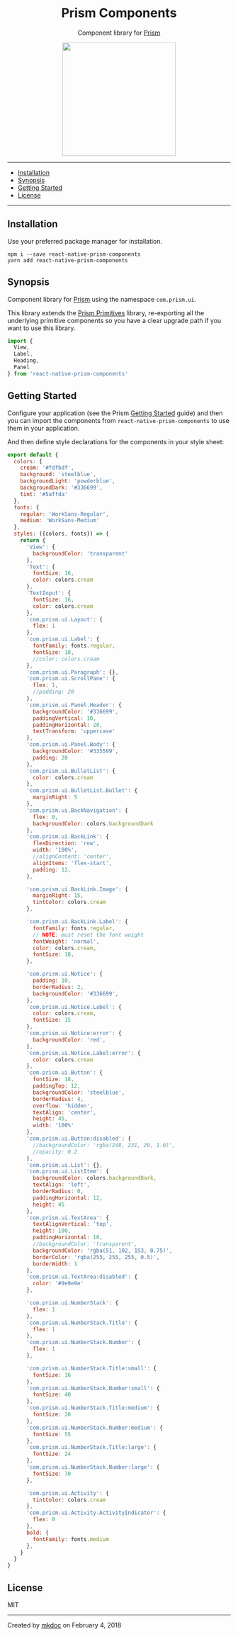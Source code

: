 <h1 align="center">Prism Components</h1>
<p align="center">Component library for <a href="https://github.com/fika-community/prism"title="Prism">Prism</a></p>
<p align="center">
  <img width="256" height="256" src="https://raw.githubusercontent.com/fika-community/prism/master/prism.png" />
</p>

---

- [Installation](#installation)
- [Synopsis](#synopsis)
- [Getting Started](#getting-started)
- [License](#license)

---

## Installation

Use your preferred package manager for installation.

```
npm i --save react-native-prism-components
yarn add react-native-prism-components
```

## Synopsis

Component library for [Prism](https://github.com/fika-community/prism) using the namespace `com.prism.ui`.

This library extends the [Prism Primitives](https://github.com/fika-community/prism#properties) library, re-exporting all the underlying primitive components so you have a clear upgrade path if you want to use this library.

```javascript
import {
  View,
  Label,
  Heading,
  Panel
} from 'react-native-prism-components'
```

## Getting Started

Configure your application (see the Prism [Getting Started](https://github.com/fika-community/prism#getting-started) guide) and then you can import the components from `react-native-prism-components` to use them in your application.

And then define style declarations for the components in your style sheet:

```javascript
export default {
  colors: {
    cream: '#fdfbdf',
    background: 'steelblue',
    backgroundLight: 'powderblue',
    backgroundDark: '#336699',
    tint: '#5affda'
  },
  fonts: {
    regular: 'WorkSans-Regular',
    medium: 'WorkSans-Medium'
  },
  styles: ({colors, fonts}) => {
    return {
      'View': {
        backgroundColor: 'transparent'
      },
      'Text': {
        fontSize: 16,
        color: colors.cream
      },
      'TextInput': {
        fontSize: 16,
        color: colors.cream
      },
      'com.prism.ui.Layout': {
        flex: 1
      },
      'com.prism.ui.Label': {
        fontFamily: fonts.regular,
        fontSize: 18,
        //color: colors.cream
      },
      'com.prism.ui.Paragraph': {},
      'com.prism.ui.ScrollPane': {
        flex: 1,
        //padding: 20
      },
      'com.prism.ui.Panel.Header': {
        backgroundColor: '#336699',
        paddingVertical: 10,
        paddingHorizontal: 20,
        textTransform: 'uppercase'
      },
      'com.prism.ui.Panel.Body': {
        backgroundColor: '#335599',
        padding: 20
      },
      'com.prism.ui.BulletList': {
        color: colors.cream
      },
      'com.prism.ui.BulletList.Bullet': {
        marginRight: 5
      },
      'com.prism.ui.BackNavigation': {
        flex: 0,
        backgroundColor: colors.backgroundDark
      },
      'com.prism.ui.BackLink': {
        flexDirection: 'row',
        width: '100%',
        //alignContent: 'center',
        alignItems: 'flex-start',
        padding: 12,
      },

      'com.prism.ui.BackLink.Image': {
        marginRight: 15,
        tintColor: colors.cream
      },

      'com.prism.ui.BackLink.Label': {
        fontFamily: fonts.regular,
        // NOTE: must reset the font weight
        fontWeight: 'normal',
        color: colors.cream,
        fontSize: 18,
      },

      'com.prism.ui.Notice': {
        padding: 10,
        borderRadius: 2,
        backgroundColor: '#336699',
      },
      'com.prism.ui.Notice.Label': {
        color: colors.cream,
        fontSize: 15
      },
      'com.prism.ui.Notice:error': {
        backgroundColor: 'red',
      },
      'com.prism.ui.Notice.Label:error': {
        color: colors.cream
      },
      'com.prism.ui.Button': {
        fontSize: 18,
        paddingTop: 12,
        backgroundColor: 'steelblue',
        borderRadius: 4,
        overflow: 'hidden',
        textAlign: 'center',
        height: 45,
        width: '100%'
      },
      'com.prism.ui.Button:disabled': {
        //backgroundColor: 'rgba(248, 231, 29, 1.0)',
        //opacity: 0.2
      },
      'com.prism.ui.List': {},
      'com.prism.ui.ListItem': {
        backgroundColor: colors.backgroundDark,
        textAlign: 'left',
        borderRadius: 0,
        paddingHorizontal: 12,
        height: 45
      },
      'com.prism.ui.TextArea': {
        textAlignVertical: 'top',
        height: 100,
        paddingHorizontal: 10,
        //backgroundColor: 'transparent',
        backgroundColor: 'rgba(51, 102, 153, 0.75)',
        borderColor: 'rgba(255, 255, 255, 0.5)',
        borderWidth: 1
      },
      'com.prism.ui.TextArea:disabled': {
        color: '#9e9e9e'
      },

      'com.prism.ui.NumberStack': {
        flex: 1
      },
      'com.prism.ui.NumberStack.Title': {
        flex: 1
      },
      'com.prism.ui.NumberStack.Number': {
        flex: 1
      },

      'com.prism.ui.NumberStack.Title:small': {
        fontSize: 16
      },
      'com.prism.ui.NumberStack.Number:small': {
        fontSize: 40
      },
      'com.prism.ui.NumberStack.Title:medium': {
        fontSize: 20
      },
      'com.prism.ui.NumberStack.Number:medium': {
        fontSize: 55
      },
      'com.prism.ui.NumberStack.Title:large': {
        fontSize: 24
      },
      'com.prism.ui.NumberStack.Number:large': {
        fontSize: 70
      },

      'com.prism.ui.Activity': {
        tintColor: colors.cream
      },
      'com.prism.ui.Activity.ActivityIndicator': {
        flex: 0
      },
      bold: {
        fontFamily: fonts.medium
      },
    }
  }
}
```

## License

MIT

---

Created by [mkdoc](https://github.com/mkdoc/mkdoc) on February 4, 2018

[prism]: https://github.com/fika-community/prism
[prism primitives]: https://github.com/fika-community/prism#properties
[getting started]: https://github.com/fika-community/prism#getting-started

